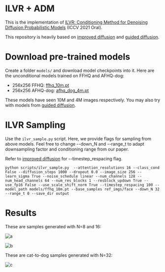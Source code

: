 # ILVR + ADM

This is the implementation of [ILVR: Conditioning Method for Denoising Diffusion Probabilistic Models](https://arxiv.org/abs/2108.02938) (ICCV 2021 Oral).

This repository is heavily based on [improved diffusion](https://github.com/openai/improved-diffusion) and [guided diffusion](https://github.com/openai/guided-diffusion).

# Download pre-trained models
Create a folder `models/` and download model checkpoints into it.
Here are the unconditional models trained on FFHQ and AFHQ-dog:

 * 256x256 FFHQ: [ffhq_10m.pt](https://openaipublic.blob.core.windows.net/diffusion/jul-2021/64x64_classifier.pt)
 * 256x256 AFHQ-dog: [afhq_dog_4m.pt](https://openaipublic.blob.core.windows.net/diffusion/jul-2021/64x64_diffusion.pt)

These models have seen 10M and 4M images respectively.
You may also try with models from [guided diffusion](https://github.com/openai/guided-diffusion).


# ILVR Sampling

Use the `ilvr_sample.py` script.
Here, we provide flags for sampling from above models.
Feel free to change --down_N and --range_t to adapt downsampling factor and conditioning range from our paper.

Refer to [improved diffusion](https://github.com/openai/improved-diffusion) for --timestep_respacing flag.

```
python scripts/ilvr_sample.py  --attention_resolutions 16 --class_cond False --diffusion_steps 1000 --dropout 0.0 --image_size 256 --learn_sigma True --noise_schedule linear --num_channels 128 --num_head_channels 64 --num_res_blocks 1 --resblock_updown True --use_fp16 False --use_scale_shift_norm True --timestep_respacing 100 --model_path models/ffhq_10m.pt --base_samples ref_imgs/face --down_N 32 --range_t 0 --save_dir output
```


# Results

These are samples generated with N=8 and 16:

![a](gif/full_face8_small.gif)

![b](gif/full_face16_small.gif)

These are cat-to-dog samples generated with N=32:

![c](gif/full_cat2dog_small.gif)


